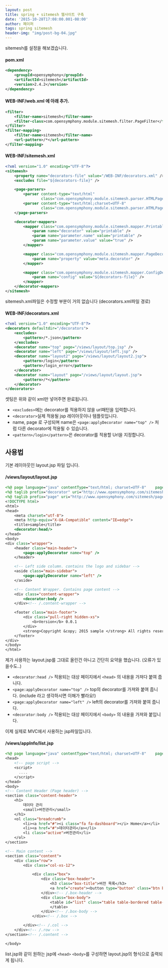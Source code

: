 ```yaml
---
layout: post
title: spring + sitemesh 웹사이트 구축
date: '2015-10-28T17:08:00.001-08:00'
author: 페이퍼
tags: spring sitemesh
header-img: "img/post-bg-04.jpg"
---
```


sitemesh를 설정을 해보겠습니다.

#### pom.xml
```xml
<dependency>
    <groupId>opensymphony</groupId>
    <artifactId>sitemesh</artifactId>
    <version>2.4.2</version>
</dependency>
```


#### WEB-INF/web.xml 에 아래 추가.
```xml
<filter>
    <filter-name>sitemesh</filter-name>
    <filter-class>com.opensymphony.module.sitemesh.filter.PageFilter</filter-class>
</filter>
<filter-mapping>
    <filter-name>sitemesh</filter-name>
    <url-pattern>/*</url-pattern>
</filter-mapping>
```

#### WEB-INF/sitemesh.xml
```xml
<?xml version="1.0" encoding="UTF-8"?>
<sitemesh>
    <property name="decorators-file" value="/WEB-INF/decorators.xml" />
    <excludes file="${decorators-file}" />

    <page-parsers>
        <parser content-type="text/html"
                class="com.opensymphony.module.sitemesh.parser.HTMLPageParser" />
        <parser content-type="text/html;charset=UTF-8"
                class="com.opensymphony.module.sitemesh.parser.HTMLPageParser" />
    </page-parsers>

    <decorator-mappers>
        <mapper class="com.opensymphony.module.sitemesh.mapper.PrintableDecoratorMapper">
            <param name="decorator" value="printable" />
            <param name="parameter.name" value="printable" />
            <param name="parameter.value" value="true" />
        </mapper>

        <mapper class="com.opensymphony.module.sitemesh.mapper.PageDecoratorMapper" >
            <param name="property" value="meta.decorator" />
        </mapper>

        <mapper class="com.opensymphony.module.sitemesh.mapper.ConfigDecoratorMapper">
            <param name="config" value="${decorators-file}" />
        </mapper>
    </decorator-mappers>
</sitemesh>
```
sitemesh.xml파일은 수정할 부분이 거의 없습니다 (decorators.xml파일 경로) 

#### WEB-INF/decorators.xml
```xml
<?xml version="1.0" encoding="UTF-8"?>
<decorators defaultdir="/decorators">
    <excludes>
        <pattern>/*.json</pattern>
    </excludes>
    <decorator name="top" page="/views/layout/top.jsp" />
    <decorator name="left" page="/views/layout/left.jsp" />
    <decorator name="layout2" page="/views/layout/layout2.jsp">
        <pattern>/login</pattern>
        <pattern>/login_error</pattern>
    </decorator>
    <decorator name="layout" page="/views/layout/layout.jsp">
        <pattern>/*</pattern>
    </decorator>
</decorators>
```
셋팅은 위와 같이 xml만 넣어주면 완료됩니다.
- ```<excludes>```에는 decorator를 적용하지 않을 url패턴을 입력합니다.
- ```<decorator>```실제 적용될 jsp 레이아웃이나 템플릿입니다.
- name, page 로 구성되며 name은 ```<page:applyDecorator name="top" />``` 처럼 다른 decorator에 적용될 수 있습니다.
- ```<pattern>/login</pattern>```은 decorator를 적용할 Url을 지정합니다. 


## 사용법

기본 레이아웃인 layout.jsp 파일 입니다.
#### /views/layout/layout.jsp
```jsp
<%@ page language="java" contentType="text/html; charset=UTF-8"    pageEncoding="UTF-8"%>
<%@ taglib prefix="decorator" uri="http://www.opensymphony.com/sitemesh/decorator"%>
<%@ taglib prefix="page" uri="http://www.opensymphony.com/sitemesh/page" %>
<!DOCTYPE html>
<html>
<head>
    <meta charset="utf-8">
    <meta http-equiv="X-UA-Compatible" content="IE=edge">
    <title>sample</title>
    <decorator:head/>
</head>
<body>
<div class="wrapper">
    <header class="main-header">
        <page:applyDecorator name="top" />
    </header>

    <!-- Left side column. contains the logo and sidebar -->
    <aside class="main-sidebar">
        <page:applyDecorator name="left" />
    </aside>

    <!-- Content Wrapper. Contains page content -->
    <div class="content-wrapper">
        <decorator:body />
    </div><!-- /.content-wrapper -->

    <footer class="main-footer">
        <div class="pull-right hidden-xs">
            <b>Version</b> 0.0.1
        </div>
        <strong>Copyright &copy; 2015 sample </strong> All rights reserved.
    </footer>
</div>
</body>
</html>
```

제가 사용하는 layout.jsp를 그대로 올린건 아니고 간단히 요약을 했습니다.  (오류가 있을수도..)
- ```<decorator:head />``` 적용되는 대상 페이지에서 ```<head>``` 의 내용을 가져다 붙여 줍니다.
- ```<page:applyDecorator name="top" />``` top의 decorator를 가져와 붙여 줍니다. (include 라고 생각하시면 이해가 빨라요!)
- ```<page:applyDecorator name="left" />``` left의 decorator를 가져와 붙여 줍니다.
- ```<decorator:body />``` 적용되는 대상 페이지에서 ```<body>``` 의 내용을 가져와 붙입니다.

이제 실제로 MVC에서 사용하는 jsp파일입니다.

#### /views/appInfo/list.jsp
```jsp
<%@ page language="java" contentType="text/html; charset=UTF-8"    pageEncoding="UTF-8"%>
<head>
    <!-- page script -->
    <script>
      ....
    </script>
</head>
<body>
<!-- Content Header (Page header) -->
<section class="content-header">
    <h1>
        데이타 관리
        <small>버전관리</small>
    </h1>
    <ol class="breadcrumb">
        <li><a href="#"><i class="fa fa-dashboard"></i> Home</a></li>
        <li><a href="#">데이타관리</a></li>
        <li class="active">버전관리</li>
    </ol>
</section>

<!-- Main content -->
<section class="content">
    <div class="row">
        <div class="col-xs-12">

            <div class="box">
                <div class="box-header">
                    <h3 class="box-title">버전 목록</h3>
                    <a href="create"><button type="button" class="btn btn-primary btn-lg pull-right">신규 추가</button></a>
                </div><!-- /.box-header -->
                <div class="box-body">
                    <table id="list" class="table table-bordered table-hover">
                    </table>
                </div><!-- /.box-body -->
            </div><!-- /.box -->

        </div><!-- /.col -->
    </div><!-- /.row -->
</section><!-- /.content -->

</body>
```

list.jsp와 같이 원하는 jsp에 ```<head>```  ```<body>```를 구성하면 layout.jsp의 형식으로 출력되게 됩니다.

